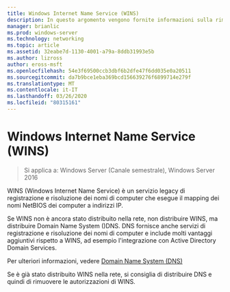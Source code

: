 ```yaml
---
title: Windows Internet Name Service (WINS)
description: In questo argomento vengono fornite informazioni sulla rimozione delle autorizzazioni WINS e sull'utilizzo di DNS per i servizi di risoluzione dei nomi nella rete.
manager: brianlic
ms.prod: windows-server
ms.technology: networking
ms.topic: article
ms.assetid: 32eabe7d-1130-4001-a79a-8ddb31993e5b
ms.author: lizross
author: eross-msft
ms.openlocfilehash: 54e3f69500ccb3dbf6b2dfe47f6dd035e0a20511
ms.sourcegitcommit: da7b9bce1eba369bcd156639276f6899714e279f
ms.translationtype: MT
ms.contentlocale: it-IT
ms.lasthandoff: 03/26/2020
ms.locfileid: "80315161"
---
```

#  <a name="windows-internet-name-service-wins"></a>Windows Internet Name Service (WINS)

>Si applica a: Windows Server (Canale semestrale), Windows Server 2016

WINS (Windows Internet Name Service) è un servizio legacy di registrazione e risoluzione dei nomi di computer che esegue il mapping dei nomi NetBIOS dei computer a indirizzi IP.

Se WINS non è ancora stato distribuito nella rete, non distribuire WINS, ma distribuire Domain Name System \(\)DNS. DNS fornisce anche servizi di registrazione e risoluzione dei nomi di computer e include molti vantaggi aggiuntivi rispetto a WINS, ad esempio l'integrazione con Active Directory Domain Services.

Per ulteriori informazioni, vedere [Domain Name System (DNS)](https://docs.microsoft.com/windows-server/networking/dns/dns-top)

Se è già stato distribuito WINS nella rete, si consiglia di distribuire DNS e quindi di rimuovere le autorizzazioni di WINS.
